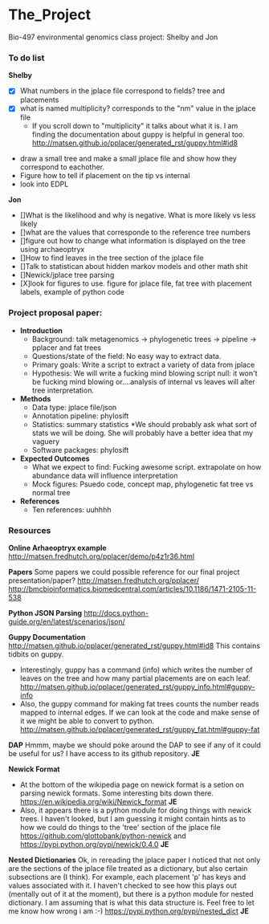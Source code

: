 # The_Project
Bio-497 environmental genomics class project: Shelby and Jon

### To do list

__Shelby__
* [X] What numbers in the jplace file correspond to fields? tree and placements
* [X] what is named multiplicity? corresponds to the "nm" value in the jplace file
  * If you scroll down to "multiplicity" it talks about what it is. I am finding the documentation about guppy is helpful in general too. http://matsen.github.io/pplacer/generated_rst/guppy.html#id8
* draw a small tree and make a small jplace file and show how they correspond to eachother.
* Figure how to tell if placement on the tip vs internal 
* look into EDPL

__Jon__
* []What is the likelihood and why is negative. What is more likely vs less likely
* []what are the values that corresponde to the reference tree numbers
* []figure out how to change what information is displayed on the tree using archaeoptryx
* []How to find leaves in the tree section of the jplace file
* []Talk to statistican about hidden markov models and other math shit
* []Newick/jplace tree  parsing
* [X]look for figures to use. figure for jplace file, fat tree with placement labels, example of python code

### Project proposal paper:


- __Introduction__
  - Background: talk metagenomics -> phylogenetic trees -> pipeline -> pplacer and fat trees
  - Questions/state of the field: No easy way to extract data. 
  - Primary goals: Write a script to extract a variety of data from jplace
  - Hypothesis: We will write a fucking mind blowing script null: it won't be fucking mind blowing or....analysis of internal vs leaves will alter tree interpretation.
- __Methods__
  - Data type: jplace file/json
  * Annotation pipeline: phylosift
  * Statistics: summary statistics 
     *We should probably ask what sort of stats we will be doing. She will probably have a better idea that my vaguery  
  * Software packages: phylosift
- __Expected Outcomes__
  * What we expect to find: Fucking awesome script. extrapolate on how abundance data will influence interpretation
  * Mock figures: Psuedo code, concept map, phylogenetic fat tree vs normal tree 
- __References__
  * Ten references: uuhhhh

### Resources

__Online Arhaeoptryx example__ 
http://matsen.fredhutch.org/pplacer/demo/p4z1r36.html

__Papers__
Some papers we could possible reference for our final project presentation/paper? 
http://matsen.fredhutch.org/pplacer/
http://bmcbioinformatics.biomedcentral.com/articles/10.1186/1471-2105-11-538

__Python JSON Parsing__
http://docs.python-guide.org/en/latest/scenarios/json/



__Guppy Documentation__
http://matsen.github.io/pplacer/generated_rst/guppy.html#id8
This contains tidbits on guppy. 
* Interestingly, guppy has a command (info) which writes the number of leaves on the tree and how many partial placements are on each leaf. http://matsen.github.io/pplacer/generated_rst/guppy_info.html#guppy-info
* Also, the guppy command for making fat trees counts the number reads mapped to internal edges. If we can look at the code and make sense of it we might be able to convert to python. http://matsen.github.io/pplacer/generated_rst/guppy_fat.html#guppy-fat

__DAP__
Hmmm, maybe we should poke around the DAP to see if any of it could be useful for us? I have access to its github repository. __JE__

__Newick Format__
* At the bottom of the wikipedia page on newick format is a setion on parsing newick formats. Some interesting bits down there. https://en.wikipedia.org/wiki/Newick_format __JE__
* Also, it appears there is a python module for doing things with newick trees. I haven't looked, but I am guessing it might contain hints as to how we could do things to the 'tree' section of the jplace file
https://github.com/glottobank/python-newick and https://pypi.python.org/pypi/newick/0.4.0 __JE__

__Nested Dictionaries__
Ok, in rereading the jplace paper I noticed that not only are the sections of the jplace file treated as a dictionary, but also certain subsections are (I think). For example, each placement 'p' has keys and values associated with it. I haven't checked to see how this plays out (mentally out of it at the moment), but there is a python module for nested dictionary. I am assuming that is what this data structure is. Feel free to let me know how wrong i am :-) 
https://pypi.python.org/pypi/nested_dict __JE__

